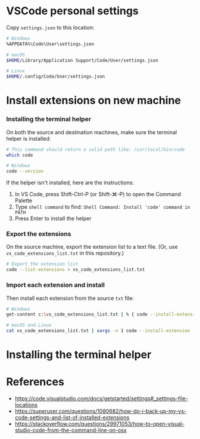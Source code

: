 # VSCode personal settings
Copy `settings.json` to this location:
```bash
# Windows
%APPDATA%\Code\User\settings.json

# macOS
$HOME/Library/Application Support/Code/User/settings.json

# Linux
$HOME/.config/Code/User/settings.json
```

# Install extensions on new machine

### Installing the terminal helper
On both the source and destination machines, make sure the terminal helper is installed:

```bash
# This command should return a valid path like: /usr/local/bin/code
which code

# Windows
code --version
```

If the helper isn't installed, here are the instructions:
 1. In VS Code, press Shift-Ctrl-P (or Shift-⌘-P) to open the Command Palette
 2. Type `shell command` to find:
    `Shell Command: Install 'code' command in PATH`
 3. Press Enter to install the helper

### Export the extensions
On the source machine, export the extension list to a text file. (Or, use `vs_code_extensions_list.txt` in this repository.)
```bash
# Export the extension list
code --list-extensions > vs_code_extensions_list.txt
```

### Import each extension and install
Then install each extension from the source `txt` file:
```bash
# Windows
get-content c:\vs_code_extensions_list.txt | % { code --install-extension $_ }

# macOS and Linux
cat vs_code_extensions_list.txt | xargs -n 1 code --install-extension
```

# Installing the terminal helper

# References
 * https://code.visualstudio.com/docs/getstarted/settings#_settings-file-locations
 * https://superuser.com/questions/1080682/how-do-i-back-up-my-vs-code-settings-and-list-of-installed-extensions
 * https://stackoverflow.com/questions/29971053/how-to-open-visual-studio-code-from-the-command-line-on-osx
